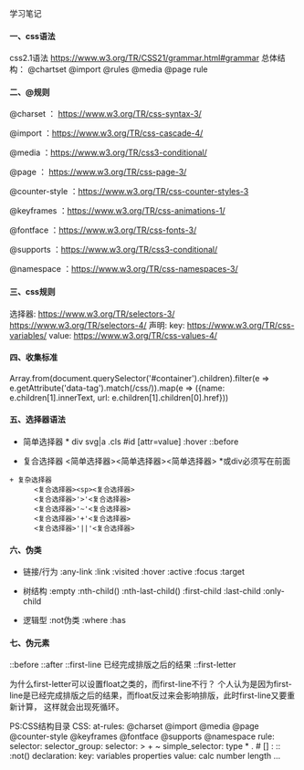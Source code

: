 学习笔记
#### 一、css语法
css2.1语法  https://www.w3.org/TR/CSS21/grammar.html#grammar
总体结构：
    @chartset
    @import
    @rules
        @media
        @page
        rule

#### 二、@规则

@charset ： https://www.w3.org/TR/css-syntax-3/

@import ：https://www.w3.org/TR/css-cascade-4/

@media ：https://www.w3.org/TR/css3-conditional/

@page ： https://www.w3.org/TR/css-page-3/

@counter-style ：https://www.w3.org/TR/css-counter-styles-3

@keyframes ：https://www.w3.org/TR/css-animations-1/

@fontface ：https://www.w3.org/TR/css-fonts-3/

@supports ：https://www.w3.org/TR/css3-conditional/

@namespace ：https://www.w3.org/TR/css-namespaces-3/

#### 三、css规则
选择器: 
https://www.w3.org/TR/selectors-3/
https://www.w3.org/TR/selectors-4/
声明:
    key:
    https://www.w3.org/TR/css-variables/
    value:
    https://www.w3.org/TR/css-values-4/

#### 四、收集标准
Array.from(document.querySelector('#container').children).filter(e => e.getAttribute('data-tag').match(/css/)).map(e => ({name: e.children[1].innerText, url: e.children[1].children[0].href}))

#### 五、选择器语法
   + 简单选择器
        *
        div svg|a
        .cls
        #id
        [attr=value]
        :hover
        ::before

   + 复合选择器
        <简单选择器><简单选择器><简单选择器>
        *或div必须写在前面

    + 复杂选择器  
          <复合选择器><sp><复合选择器>
          <复合选择器>'>'<复合选择器>
          <复合选择器>'~'<复合选择器>
          <复合选择器>'+'<复合选择器>
          <复合选择器>'||'<复合选择器>

#### 六、伪类
   + 链接/行为
     :any-link
     :link :visited
     :hover
     :active
     :focus
     :target

   + 树结构
     :empty
     :nth-child()
     :nth-last-child()
     :first-child :last-child :only-child

   + 逻辑型
     :not伪类
     :where :has

#### 七、伪元素
  ::before
  ::after
  ::first-line  已经完成排版之后的结果
  ::first-letter

  为什么first-letter可以设置float之类的，而first-line不行？
  个人认为是因为first-line是已经完成排版之后的结果，而float反过来会影响排版，此时first-line又要重新计算，
  这样就会出现死循环。


PS:CSS结构目录
CSS:
    at-rules:
        @charset
        @import
        @media
        @page
        @counter-style
        @keyframes
        @fontface
        @supports
        @namespace
    rule:
        selector:
            selector_group:
            selector:
                >
                <sp>
                +
                ~
            simple_selector:
                type
                *
                .
                #
                []
                :
                ::
                :not()
        declaration:
            key:
                variables
                properties
            value:
                calc
                number
                length
                ...

